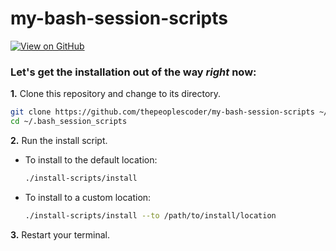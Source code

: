 # my-bash-session-scripts

[![View on GitHub](https://img.shields.io/badge/Bash%20Session%20Scripts-Repo-blue?logo=github)](https://github.com/thepeoplescoder/my-bash-session-scripts)

### Let's get the installation out of the way *right* now:
**1.** Clone this repository and change to its directory.
   ```sh
   git clone https://github.com/thepeoplescoder/my-bash-session-scripts ~/.bash_session_scripts
   cd ~/.bash_session_scripts
   ```
**2.** Run the install script.
   * To install to the default location:
      ```sh
      ./install-scripts/install
      ```
   * To install to a custom location:
      ```sh
      ./install-scripts/install --to /path/to/install/location
      ```
**3.** Restart your terminal.